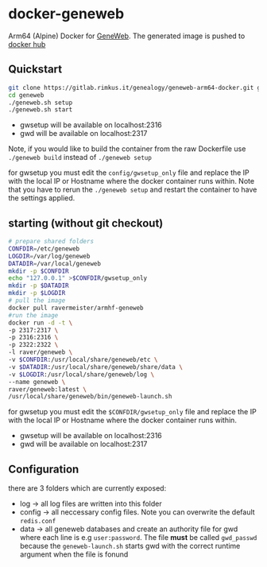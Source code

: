# docker-geneweb
Arm64 (Alpine) Docker for [GeneWeb](https://github.com/geneweb/geneweb "Geneweb Repository").
The generated image is pushed to [docker hub](https://hub.docker.com/r/ravermeister/armhf-geneweb)

## Quickstart
```bash
git clone https://gitlab.rimkus.it/genealogy/geneweb-arm64-docker.git geneweb
cd geneweb
./geneweb.sh setup
./geneweb.sh start
```
*  gwsetup will be available on localhost:2316
*  gwd will be available on localhost:2317

Note, if you would like to build the container from the raw Dockerfile use 
`./geneweb build` instead of `./geneweb setup`

for gwsetup you must edit the `config/gwsetup_only` file and 
replace the IP with the local IP or Hostname where the docker container runs within.
Note that you have to rerun the `./geneweb setup` and restart the container to have the settings applied.

## starting (without git checkout)
```bash
# prepare shared folders
CONFDIR=/etc/geneweb
LOGDIR=/var/log/geneweb
DATADIR=/var/local/geneweb
mkdir -p $CONFDIR
echo "127.0.0.1" >$CONFDIR/gwsetup_only
mkdir -p $DATADIR
mkdir -p $LOGDIR
# pull the image
docker pull ravermeister/armhf-geneweb
#run the image
docker run -d -t \
-p 2317:2317 \
-p 2316:2316 \
-p 2322:2322 \
-l raver/geneweb \
-v $CONFDIR:/usr/local/share/geneweb/etc \
-v $DATADIR:/usr/local/share/geneweb/share/data \
-v $LOGDIR:/usr/local/share/geneweb/log \
--name geneweb \
raver/geneweb:latest \
/usr/local/share/geneweb/bin/geneweb-launch.sh
```
for gwsetup you must edit the `$CONFDIR/gwsetup_only` file and 
replace the IP with the local IP or Hostname where the docker container runs within.

*  gwsetup will be available on localhost:2316
*  gwd will be available on localhost:2317

## Configuration
there are 3 folders which are currently exposed:
*  log -> all log files are written into this folder
*  config -> all neccessary config files. Note you can overwrite the default `redis.conf` 
*  data -> all geneweb databases
and create an authority file for gwd where each line is e.g `user:password`. 
The file __must__ be called `gwd_passwd` because the `geneweb-launch.sh` 
starts gwd with the correct runtime argument when the file is fonund

